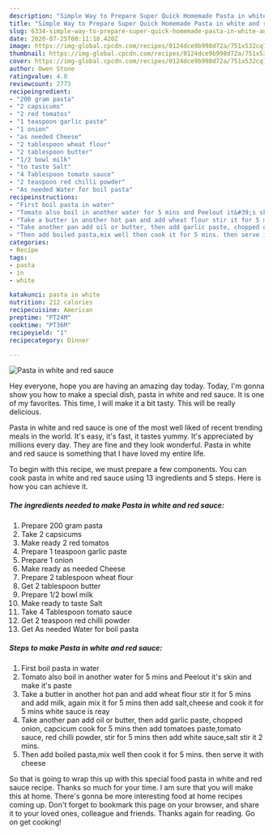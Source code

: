 ```yaml
---
description: "Simple Way to Prepare Super Quick Homemade Pasta in white and red sauce"
title: "Simple Way to Prepare Super Quick Homemade Pasta in white and red sauce"
slug: 6334-simple-way-to-prepare-super-quick-homemade-pasta-in-white-and-red-sauce
date: 2020-07-25T00:11:18.420Z
image: https://img-global.cpcdn.com/recipes/0124dce9b998d72a/751x532cq70/pasta-in-white-and-red-sauce-recipe-main-photo.jpg
thumbnail: https://img-global.cpcdn.com/recipes/0124dce9b998d72a/751x532cq70/pasta-in-white-and-red-sauce-recipe-main-photo.jpg
cover: https://img-global.cpcdn.com/recipes/0124dce9b998d72a/751x532cq70/pasta-in-white-and-red-sauce-recipe-main-photo.jpg
author: Owen Stone
ratingvalue: 4.8
reviewcount: 2773
recipeingredient:
- "200 gram pasta"
- "2 capsicums"
- "2 red tomatos"
- "1 teaspoon garlic paste"
- "1 onion"
- "as needed Cheese"
- "2 tablespoon wheat flour"
- "2 tablespoon butter"
- "1/2 bowl milk"
- "to taste Salt"
- "4 Tablespoon tomato sauce"
- "2 teaspoon red chilli powder"
- "As needed Water for boil pasta"
recipeinstructions:
- "First boil pasta in water"
- "Tomato also boil in another water for 5 mins and Peelout it&#39;s skin and make it&#39;s paste"
- "Take a butter in another hot pan and add wheat flour stir it for 5 mins and add milk, again mix it for 5 mins then add salt,cheese and cook it for 5 mins white sauce is reay"
- "Take another pan add oil or butter, then add garlic paste, chopped onion, capcicum cook for 5 mins then add tomatoes paste,tomato sauce, red chilli powder, stir for 5 mins then add white sauce,salt stir it 2 mins."
- "Then add boiled pasta,mix well then cook it for 5 mins. then serve it with cheese"
categories:
- Recipe
tags:
- pasta
- in
- white

katakunci: pasta in white 
nutrition: 212 calories
recipecuisine: American
preptime: "PT24M"
cooktime: "PT36M"
recipeyield: "1"
recipecategory: Dinner

---
```



![Pasta in white and red sauce](https://img-global.cpcdn.com/recipes/0124dce9b998d72a/751x532cq70/pasta-in-white-and-red-sauce-recipe-main-photo.jpg)

Hey everyone, hope you are having an amazing day today. Today, I'm gonna show you how to make a special dish, pasta in white and red sauce. It is one of my favorites. This time, I will make it a bit tasty. This will be really delicious.



Pasta in white and red sauce is one of the most well liked of recent trending meals in the world. It's easy, it's fast, it tastes yummy. It's appreciated by millions every day. They are fine and they look wonderful. Pasta in white and red sauce is something that I have loved my entire life.


To begin with this recipe, we must prepare a few components. You can cook pasta in white and red sauce using 13 ingredients and 5 steps. Here is how you can achieve it.

<!--inarticleads1-->

##### The ingredients needed to make Pasta in white and red sauce:

1. Prepare 200 gram pasta
1. Take 2 capsicums
1. Make ready 2 red tomatos
1. Prepare 1 teaspoon garlic paste
1. Prepare 1 onion
1. Make ready as needed Cheese
1. Prepare 2 tablespoon wheat flour
1. Get 2 tablespoon butter
1. Prepare 1/2 bowl milk
1. Make ready to taste Salt
1. Take 4 Tablespoon tomato sauce
1. Get 2 teaspoon red chilli powder
1. Get As needed Water for boil pasta




<!--inarticleads2-->

##### Steps to make Pasta in white and red sauce:

1. First boil pasta in water
1. Tomato also boil in another water for 5 mins and Peelout it&#39;s skin and make it&#39;s paste
1. Take a butter in another hot pan and add wheat flour stir it for 5 mins and add milk, again mix it for 5 mins then add salt,cheese and cook it for 5 mins white sauce is reay
1. Take another pan add oil or butter, then add garlic paste, chopped onion, capcicum cook for 5 mins then add tomatoes paste,tomato sauce, red chilli powder, stir for 5 mins then add white sauce,salt stir it 2 mins.
1. Then add boiled pasta,mix well then cook it for 5 mins. then serve it with cheese




So that is going to wrap this up with this special food pasta in white and red sauce recipe. Thanks so much for your time. I am sure that you will make this at home. There's gonna be more interesting food at home recipes coming up. Don't forget to bookmark this page on your browser, and share it to your loved ones, colleague and friends. Thanks again for reading. Go on get cooking!
